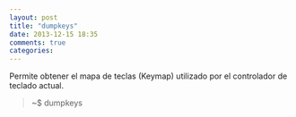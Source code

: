 ```yaml
---
layout: post
title: "dumpkeys"
date: 2013-12-15 18:35
comments: true
categories: 
---
```

Permite obtener el mapa de teclas (Keymap) utilizado por el controlador de teclado actual.

>~$ dumpkeys

